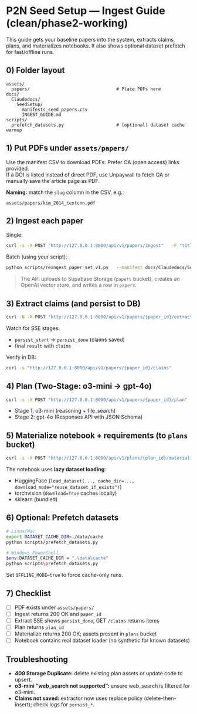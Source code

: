 # P2N Seed Setup — Ingest Guide (clean/phase2-working)

This guide gets your baseline papers into the system, extracts claims, plans, and materializes notebooks. It also shows optional dataset prefetch for fast/offline runs.

## 0) Folder layout

```
assets/
  papers/                                 # Place PDFs here
docs/
  Claudedocs/
    SeedSetup/
      manifests_seed_papers.csv
      INGEST_GUIDE.md
scripts/
  prefetch_datasets.py                    # (optional) dataset cache warmup
```

## 1) Put PDFs under `assets/papers/`

Use the manifest CSV to download PDFs. Prefer OA (open access) links provided.  
If a DOI is listed instead of direct PDF, use Unpaywall to fetch OA or manually save the article page as PDF.

**Naming:** match the `slug` column in the CSV, e.g.:

```
assets/papers/kim_2014_textcnn.pdf
```

## 2) Ingest each paper

Single:

```bash
curl -s -X POST "http://127.0.0.1:8000/api/v1/papers/ingest"   -F "title=Convolutional Neural Networks for Sentence Classification"   -F "source_url=https://arxiv.org/abs/1408.5882"   -F "file=@assets/papers/kim_2014_textcnn.pdf"
```

Batch (using your script):

```bash
python scripts/reingest_paper_set_v1.py   --manifest docs/Claudedocs/SeedSetup/manifests_seed_papers.csv
```

> The API uploads to Supabase Storage (`papers` bucket), creates an OpenAI vector store, and writes a row in `papers`.

## 3) Extract claims (and persist to DB)

```bash
curl -N -X POST "http://127.0.0.1:8000/api/v1/papers/{paper_id}/extract"
```

Watch for SSE stages:
- `persist_start` → `persist_done` (claims saved)
- final `result` with `claims`

Verify in DB:

```bash
curl -s "http://127.0.0.1:8000/api/v1/papers/{paper_id}/claims"
```

## 4) Plan (Two-Stage: o3-mini → gpt-4o)

```bash
curl -s -X POST "http://127.0.0.1:8000/api/v1/papers/{paper_id}/plan"   -H "Content-Type: application/json"   -d '{"claims":[{"dataset":"SST-2","split":"test","metric":"accuracy","value":88.1,"units":"%","citation":"Table 2","confidence":0.9}]}'
```

- Stage 1: o3-mini (reasoning + file_search)
- Stage 2: gpt-4o (Responses API with JSON Schema)

## 5) Materialize notebook + requirements (to `plans` bucket)

```bash
curl -s -X POST "http://127.0.0.1:8000/api/v1/plans/{plan_id}/materialize"
```

The notebook uses **lazy dataset loading**:
- HuggingFace (`load_dataset(..., cache_dir=..., download_mode="reuse_dataset_if_exists")`)
- torchvision (`download=True` caches locally)
- sklearn (bundled)

## 6) Optional: Prefetch datasets

```bash
# Linux/Mac
export DATASET_CACHE_DIR=./data/cache
python scripts/prefetch_datasets.py

# Windows PowerShell
$env:DATASET_CACHE_DIR = ".\data\cache"
python scripts\prefetch_datasets.py
```

Set `OFFLINE_MODE=true` to force cache-only runs.

## 7) Checklist

- [ ] PDF exists under `assets/papers/`
- [ ] Ingest returns 200 OK and `paper_id`
- [ ] Extract SSE shows `persist_done`, GET `/claims` returns items
- [ ] Plan returns `plan_id`
- [ ] Materialize returns 200 OK; assets present in `plans` bucket
- [ ] Notebook contains real dataset loader (no synthetic for known datasets)

## Troubleshooting

- **409 Storage Duplicate:** delete existing plan assets or update code to upsert.
- **o3-mini “web_search not supported”:** ensure web_search is filtered for o3-mini.
- **Claims not saved:** extractor now uses replace policy (delete-then-insert); check logs for `persist_*`.